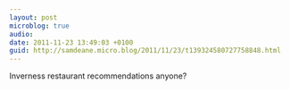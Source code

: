 ```yaml
---
layout: post
microblog: true
audio: 
date: 2011-11-23 13:49:03 +0100
guid: http://samdeane.micro.blog/2011/11/23/t139324580727758848.html
---
```

Inverness restaurant recommendations anyone?
